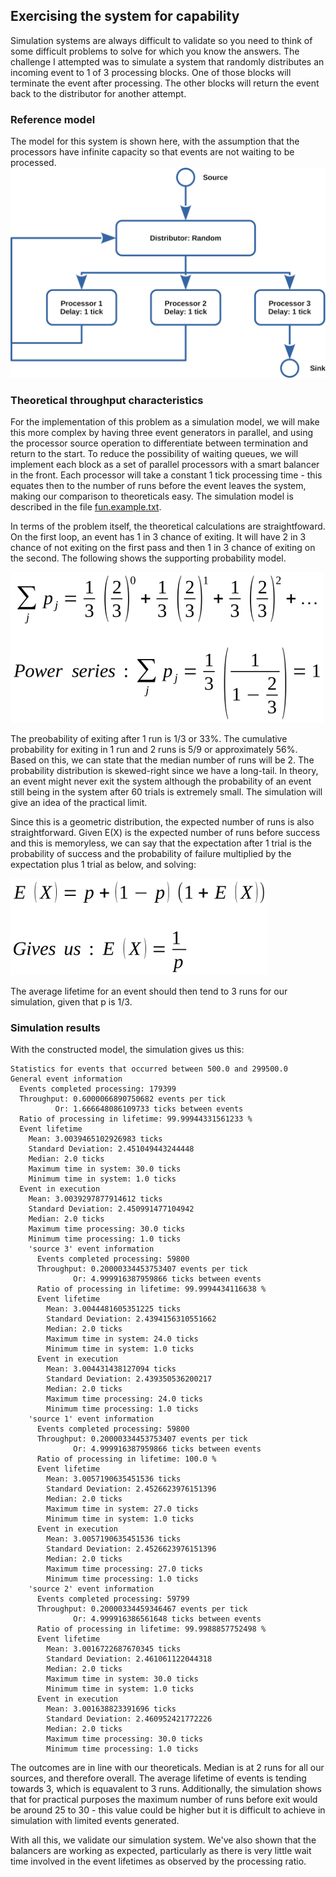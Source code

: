 ## Exercising the system for capability
Simulation systems are always difficult to validate so you need to think of some difficult problems to solve for which you know the answers. The challenge I attempted was to simulate a system that randomly distributes an incoming event to 1 of 3 processing blocks. One of those blocks will terminate the event after processing. The other blocks will return the event back to the distributor for another attempt.

###  Reference model
The model for this system is shown here, with the assumption that the processors have infinite capacity so that events are not waiting to be processed.
![alt text](https://github.com/BandedHawk/system-simulator/blob/master/src/main/doc/images/fun-throughput-simulation.png "Example model")

### Theoretical throughput characteristics
For the implementation of this problem as a simulation model, we will make this more complex by having three event generators in parallel, and using the processor source operation to differentiate between termination and return to the start. To reduce the possibility of waiting queues, we will implement each block as a set of parallel processors with a smart balancer in the front. Each processor will take a constant 1 tick processing time - this equates then to the number of runs before the event leaves the system, making our comparison to theoreticals easy. The simulation model is described in the file [fun.example.txt](https://github.com/BandedHawk/system-simulator/blob/master/src/test/data/fun.example.txt).

In terms of the problem itself, the theoretical calculations are straightfoward. On the first loop, an event has 1 in 3 chance of exiting. It will have 2 in 3 chance of not exiting on the first pass and then 1 in 3 chance of exiting on the second. The following shows the supporting probability model.

![alt text](https://github.com/BandedHawk/system-simulator/blob/master/src/main/doc/images/probability-simulation.png "Probability calculations")

The preobability of exiting after 1 run is 1/3 or 33%. The cumulative probability for exiting in 1 run and 2 runs is 5/9 or approximately 56%. Based on this, we can state that the median number of runs will be 2. The probability distribution is skewed-right since we have a long-tail. In theory, an event might never exit the system although the probability of an event still being in the system after 60 trials is extremely small. The simulation will give an idea of the practical limit.

Since this is a geometric distribution, the expected number of runs is also straightforward. Given E(X) is the expected number of runs before success and this is memoryless, we can say that the expectation after 1 trial is the probability of success and the probability of failure multiplied by the expectation plus 1 trial as below, and solving:

![alt text](https://github.com/BandedHawk/system-simulator/blob/master/src/main/doc/images/expectation-probability.png "Expectation calculation")

The average lifetime for an event should then tend to 3 runs for our simulation, given that p is 1/3.
### Simulation results
With the constructed model, the simulation gives us this:
```
Statistics for events that occurred between 500.0 and 299500.0
General event information
  Events completed processing: 179399
  Throughput: 0.6000066890750682 events per tick
          Or: 1.666648086109733 ticks between events
  Ratio of processing in lifetime: 99.99944331561233 %
  Event lifetime
    Mean: 3.0039465102926983 ticks
    Standard Deviation: 2.451049443244448
    Median: 2.0 ticks
    Maximum time in system: 30.0 ticks
    Minimum time in system: 1.0 ticks
  Event in execution
    Mean: 3.0039297877914612 ticks
    Standard Deviation: 2.450991477104942
    Median: 2.0 ticks
    Maximum time processing: 30.0 ticks
    Minimum time processing: 1.0 ticks
    'source 3' event information
      Events completed processing: 59800
      Throughput: 0.20000334453753407 events per tick
              Or: 4.999916387959866 ticks between events
      Ratio of processing in lifetime: 99.9994434116638 %
      Event lifetime
        Mean: 3.0044481605351225 ticks
        Standard Deviation: 2.4394156310551662
        Median: 2.0 ticks
        Maximum time in system: 24.0 ticks
        Minimum time in system: 1.0 ticks
      Event in execution
        Mean: 3.004431438127094 ticks
        Standard Deviation: 2.439350536200217
        Median: 2.0 ticks
        Maximum time processing: 24.0 ticks
        Minimum time processing: 1.0 ticks
    'source 1' event information
      Events completed processing: 59800
      Throughput: 0.20000334453753407 events per tick
              Or: 4.999916387959866 ticks between events
      Ratio of processing in lifetime: 100.0 %
      Event lifetime
        Mean: 3.0057190635451536 ticks
        Standard Deviation: 2.4526623976151396
        Median: 2.0 ticks
        Maximum time in system: 27.0 ticks
        Minimum time in system: 1.0 ticks
      Event in execution
        Mean: 3.0057190635451536 ticks
        Standard Deviation: 2.4526623976151396
        Median: 2.0 ticks
        Maximum time processing: 27.0 ticks
        Minimum time processing: 1.0 ticks
    'source 2' event information
      Events completed processing: 59799
      Throughput: 0.20000334459346467 events per tick
              Or: 4.999916386561648 ticks between events
      Ratio of processing in lifetime: 99.9988857752498 %
      Event lifetime
        Mean: 3.0016722687670345 ticks
        Standard Deviation: 2.461061122044318
        Median: 2.0 ticks
        Maximum time in system: 30.0 ticks
        Minimum time in system: 1.0 ticks
      Event in execution
        Mean: 3.001638823391696 ticks
        Standard Deviation: 2.460952421772226
        Median: 2.0 ticks
        Maximum time processing: 30.0 ticks
        Minimum time processing: 1.0 ticks

```
The outcomes are in line with our theoreticals. Median is at 2 runs for all our sources, and therefore overall. The average lifetime of events is tending towards 3, which is equavalent to 3 runs. Additionally, the simulation shows that for practical purposes the maximum number of runs before exit would be around 25 to 30 - this value could be higher but it is difficult to achieve in simulation with limited events generated.

With all this, we validate our simulation system. We've also shown that the balancers are working as expected, particularly as there is very little wait time involved in the event lifetimes as observed by the processing ratio.